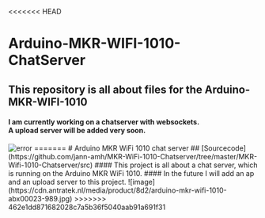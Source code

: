 <<<<<<< HEAD
<h1> Arduino-MKR-WIFI-1010-ChatServer </h1>
<h2> This repository is all about files for the Arduino-MKR-WIFI-1010 </h2>
<h4> I am currently working on a chatserver with websockets.</br>
A upload server will be added very soon. </h4>
<img src="https://cdn.antratek.nl/media/product/8d2/arduino-mkr-wifi-1010-abx00023-989.jpg" alt="error">
=======
# Arduino MKR WiFi 1010 chat server 
## [Sourcecode](https://github.com/jann-amh/MKR-WiFi-1010-Chatserver/tree/master/MKR-Wifi-1010-Chatserver/src)
#### This project is all about a chat server, which is running on the Arduino MKR WiFi 1010.
#### In the future I will add an ap and an upload server to this project.
 ![image](https://cdn.antratek.nl/media/product/8d2/arduino-mkr-wifi-1010-abx00023-989.jpg)
>>>>>>> 462e1dd871682028c7a5b36f5040aab91a691f31
